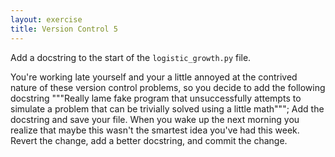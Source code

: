 ```yaml
---
layout: exercise
title: Version Control 5
---
```


Add a docstring to the start of the `logistic_growth.py` file.

You're working late yourself and your a little annoyed at the contrived
nature of these version control problems, so you decide to add the
following docstring """Really lame fake program that unsuccessfully
attempts to simulate a problem that can be trivially solved using a
little math"""; Add the docstring and save your file. When you wake up
the next morning you realize that maybe this wasn't the smartest idea
you've had this week. Revert the change, add a better docstring, and
commit the change.
